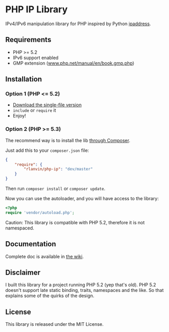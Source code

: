 # PHP IP Library

IPv4/IPv6 manipulation library for PHP inspired by Python [ipaddress](https://docs.python.org/dev/library/ipaddress.html).

## Requirements

- PHP >= 5.2
- IPv6 support enabled
- GMP extension (www.php.net/manual/en/book.gmp.php)

## Installation

### Option 1 (PHP <= 5.2)

- [Download the single-file version](https://raw.githubusercontent.com/rlanvin/php-ip/master/ip.lib.php)
- `include` or `require` it
- Enjoy!

### Option 2 (PHP >= 5.3)

The recommend way is to install the lib [through Composer](http://getcomposer.org/).

Just add this to your `composer.json` file:

```JSON
{
    "require": {
        "rlanvin/php-ip": "dev/master"
    }
}
```

Then run `composer install` or `composer update`.

Now you can use the autoloader, and you will have access to the library:

```php
<?php
require 'vendor/autoload.php';
````

Caution: This library is compatible with PHP 5.2, therefore it is not namespaced.

## Documentation

Complete doc is available in [the wiki](https://github.com/rlanvin/php-ip/wiki).

## Disclaimer

I built this library for a project running PHP 5.2 (yep that's old). PHP 5.2 doesn't support late static binding, traits, namespaces and the like. So that explains some of the quirks of the design.

## License

This library is released under the MIT License.